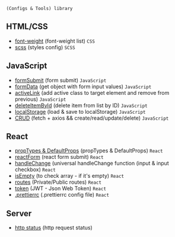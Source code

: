 ```shell
(Configs & Tools) library
```

## HTML/CSS

 - [font-weight](https://github.com/Inpulsgor/library/blob/master/Markup/font-weight/README.md) (font-weight list) `CSS`
 - [scss](https://github.com/Inpulsgor/library/tree/master/Markup/SCSS) (styles config) `SCSS`
 
## JavaScript

 - [formSubmit](https://github.com/Inpulsgor/library/tree/master/JavaScript/jsForm) (form submit) `JavaScript`
 - [formData](https://github.com/Inpulsgor/library/tree/master/JavaScript/formData) (get object with form input values) `JavaScript`
 - [activeLink](https://github.com/Inpulsgor/library/tree/master/JavaScript/activeLink) (add active class to target element and remove from previous) `JavaScript`
 - [deleteItemById](https://github.com/Inpulsgor/library/tree/master/JavaScript/deleteItemById) (delete item from list by ID) `JavaScript`
 - [localStorage](https://github.com/Inpulsgor/library/tree/master/JavaScript/localStorage) (load & save to localStorage) `JavaScript`
 - [CRUD](https://github.com/Inpulsgor/library/tree/master/JavaScript/CRUD) (fetch + axios && create/read/update/delete) `JavaScript`
 
## React
 - [propTypes & DefaultProps](https://github.com/Inpulsgor/library/tree/master/React/propTypes) (propTypes & DefaultProps) `React`
 - [reactForm](https://github.com/Inpulsgor/library/tree/master/React/reactForm) (react form submit) `React`
 - [handleChange](https://github.com/Inpulsgor/library/tree/master/React/handleChange) (universal handleChange function (input & input checkbox) `React`
 - [isEmpty](https://github.com/Inpulsgor/library/tree/master/React/isEmpty) (to check array - if it's empty) `React`
 - [routes](https://github.com/Inpulsgor/library/tree/master/React/routes) (Private/Public routes) `React`
 - [token](https://github.com/Inpulsgor/library/tree/master/React/token) (JWT - Json Web Token) `React`
 - [.prettierrc](https://github.com/Inpulsgor/library/tree/master/React/prettier) (.prettierrc config file) `React`
 
## Server

 - [http status](https://github.com/Inpulsgor/library/tree/master/HTTP) (http request status)
